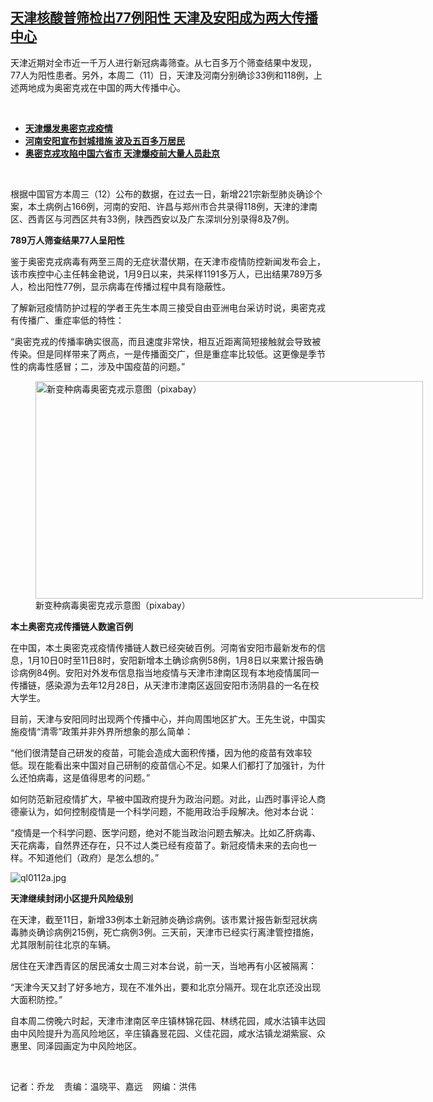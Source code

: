<!--1642002478000-->
[天津核酸普筛检出77例阳性   天津及安阳成为两大传播中心](https://www.rfa.org/mandarin/yataibaodao/huanjing/ql1-01122022091613.html)
------

<p></p><p>天津近期对全市近一千万人进行新冠病毒筛查。从七百多万个筛查结果中发现，77人为阳性患者。另外，本周二（11）日，天津及河南分别确诊33例和118例，上述两地成为奥密克戎在中国的两大传播中心。</p><p><br/></p><ul><li><a href="https://www.rfa.org/mandarin/Xinwen/4-01112022102023.html"><strong>天津爆发奥密克戎疫情</strong></a></li><li><strong><a href="https://www.rfa.org/mandarin/Xinwen/8-01112022123820.html">河南安阳宣布封城措施 波及五百多万居民</a></strong></li><li><strong><a href="https://www.rfa.org/mandarin/yataibaodao/huanjing/ql2-01112022033157.html">奥密克戎攻陷中国六省市 天津爆疫前大量人员赴京</a></strong></li></ul><p><br/></p><p>根据中国官方本周三（12）公布的数据，在过去一日，新增221宗新型肺炎确诊个案，本土病例占166例，河南的安阳、许昌与郑州市合共录得118例，天津的津南区、西青区与河西区共有33例，陕西西安以及广东深圳分別录得8及7例。</p><p><strong>789</strong><strong>万人筛查结果</strong><strong>77</strong><strong>人呈阳性</strong></p><p>鉴于奥密克戎病毒有两至三周的无症状潜伏期，在天津市疫情防控新闻发布会上，该市疾控中心主任韩金艳说，1月9日以来，共采样1191多万人，已出结果789万多人，检出阳性77例，显示病毒在传播过程中具有隐蔽性。      </p><p>了解新冠疫情防护过程的学者王先生本周三接受自由亚洲电台采访时说，奥密克戎有传播广、重症率低的特性：</p><p>“奥密克戎的传播率确实很高，而且速度非常快，相互近距离简短接触就会导致被传染。但是同样带来了两点，一是传播面交广，但是重症率比较低。这更像是季节性的病毒性感冒；二，涉及中国疫苗的问题。”</p><p><figure class="image-richtext image-inline captioned" style="width:620px;"><img alt="新变种病毒奥密克戎示意图（pixabay）" height="348" src="https://www.rfa.org/mandarin/yataibaodao/huanjing/ql1-01122022091613.html/ql0112b.jpg/@@images/4aafee01-36fc-4a4f-80a9-78b70bc954a0.jpeg" title="ql0112b.jpg" width="620"/><figcaption class="image-caption">新变种病毒奥密克戎示意图（pixabay）</figcaption><small></small></figure></p><p><strong>本土奥密克戎传播链人数逾百例</strong></p><p>在中国，本土奥密克戎疫情传播链人数已经突破百例。河南省安阳市最新发布的信息，1月10日0时至11日8时，安阳新增本土确诊病例58例，1月8日以来累计报告确诊病例84例。安阳对外发布信息指当地疫情与天津市津南区现有本地疫情属同一传播链，感染源为去年12月28日，从天津市津南区返回安阳市汤阴县的一名在校大学生。</p><p>目前，天津与安阳同时出现两个传播中心，并向周围地区扩大。王先生说，中国实施疫情“清零”政策并非外界所想象的那么简单：</p><p>“他们很清楚自己研发的疫苗，可能会造成大面积传播，因为他的疫苗有效率较低。现在能看出来中国对自己研制的疫苗信心不足。如果人们都打了加强针，为什么还怕病毒，这是值得思考的问题。”</p><p>如何防范新冠疫情扩大，早被中国政府提升为政治问题。对此，山西时事评论人商德豪认为，如何控制疫情是一个科学问题，不能用政治手段解决。他对本台说：</p><p>“疫情是一个科学问题、医学问题，绝对不能当政治问题去解决。比如乙肝病毒、天花病毒，自然界还存在，只不过人类已经有疫苗了。新冠疫情未来的去向也一样。不知道他们（政府）是怎么想的。”</p><p><img alt="ql0112a.jpg" class="image-richtext image-inline captioned" src="https://www.rfa.org/mandarin/yataibaodao/huanjing/ql1-01122022091613.html/ql0112a.jpg" title="ql0112a.jpg"/> </p><p><strong>天津继续封闭小区提升风险级别</strong></p><p>在天津，截至11日，新增33例本土新冠肺炎确诊病例。该市累计报告新型冠状病毒肺炎确诊病例215例，死亡病例3例。三天前，天津市已经实行离津管控措施，尤其限制前往北京的车辆。</p><p>居住在天津西青区的居民浦女士周三对本台说，前一天，当地再有小区被隔离：</p><p>“天津今天又封了好多地方，现在不准外出，要和北京分隔开。现在北京还没出现大面积防控。”</p><p>自本周二傍晚六时起，天津市津南区辛庄镇林锦花园、林绣花园，咸水沽镇丰达园由中风险提升为高风险地区，辛庄镇鑫昱花园、义佳花园，咸水沽镇龙湖紫宸、众惠里、同泽园画定为中风险地区。</p><p><br/></p><p>记者：乔龙    责编：温晓平、嘉远    网编：洪伟</p>
